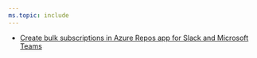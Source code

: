 ```yaml
---
ms.topic: include
---
```


- [Create bulk subscriptions in Azure Repos app for Slack and Microsoft Teams](#create-bulk-subscriptions-in-azure-repos-app-for-slack-and-microsoft-teams)